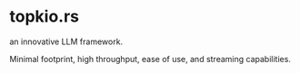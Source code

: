 # topkio.rs

an innovative LLM framework.  

Minimal footprint, high throughput, ease of use, and streaming capabilities.


